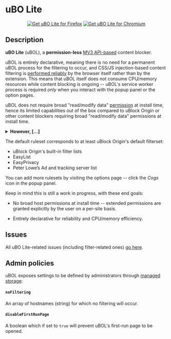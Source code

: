 # uBO Lite

<p align="center">
<a href="https://addons.mozilla.org/addon/ublock-origin-lite/"><img src="https://user-images.githubusercontent.com/585534/107280546-7b9b2a00-6a26-11eb-8f9f-f95932f4bfec.png" alt="Get uBO Lite for Firefox"></a>
<a href="https://chrome.google.com/webstore/detail/ublock-origin-lite/ddkjiahejlhfcafbddmgiahcphecmpfh"><img src="https://user-images.githubusercontent.com/585534/107280622-91a8ea80-6a26-11eb-8d07-77c548b28665.png" alt="Get uBO Lite for Chromium"></a>

## Description

**uBO Lite** (uBOL), a **permission-less** [MV3 API-based](https://developer.chrome.com/docs/extensions/mv3/intro/) content blocker.

uBOL is entirely declarative, meaning there is no need for a permanent uBOL process for the filtering to occur, and CSS/JS injection-based content filtering is [performed reliably](https://developer.mozilla.org/en-US/docs/Mozilla/Add-ons/WebExtensions/API/scripting/registerContentScripts) by the browser itself rather than by the extension. This means that uBOL itself does not consume CPU/memory resources while content blocking is ongoing -- uBOL's service worker process is required _only_ when you interact with the popup panel or the option pages.

uBOL does not require broad "read/modify data" [permission](https://developer.mozilla.org/en-US/docs/Mozilla/Add-ons/WebExtensions/API/permissions) at install time, hence its limited capabilities out of the box compared to uBlock Origin or other content blockers requiring broad "read/modify data" permissions at install time. <details><summary>**However, [...]**</summary>
 uBOL allows you to *explicitly* grant extended permissions on specific sites of your choice so that it can better filter on those sites using declarative cosmetic and scriptlet injections.

To grant extended permissions on a given site, open the popup panel and pick a higher filtering mode such as Optimal or Complete.

![uBOL's popup panel: no permission](https://user-images.githubusercontent.com/585534/195468156-d7e63ab9-abfa-443c-a8f6-e646a29b801e.png)

The browser will then warn you about the effects of granting the additional permissions requested by the extension on the current site, and you will have to tell the browser whether you accept or decline the request:

![uBOL's popup panel: browser warning](https://user-images.githubusercontent.com/585534/195342593-2b82b740-70a3-4507-a0e5-d7aee803b286.png)

If you accept uBOL's request for additional permissions on the current site, it will be able to better filter content for the current site:

![uBOL's popup panel: permissions to inject content](https://user-images.githubusercontent.com/585534/195342612-85d109d9-9006-4eb5-95a5-fec8a4f233ea.png)

You can set the default filtering mode from uBOL's options page. If you pick the Optimal or Complete mode as the default one, you will need to grant uBOL the permission to modify and read data on all websites:

![uBOL's options: Default filtering mode](https://user-images.githubusercontent.com/585534/195343335-a0aa103e-621e-4137-9bcf-9821dc881be1.png)

</details>

The default ruleset corresponds to at least uBlock Origin's default filterset:

- uBlock Origin's built-in filter lists
- EasyList
- EasyPrivacy
- Peter Lowe’s Ad and tracking server list

You can add more rulesets by visiting the options page -- click the _Cogs_ icon in the popup panel.

Keep in mind this is still a work in progress, with these end goals:

- No broad host permissions at install time -- extended permissions are granted explicitly by the user on a per-site basis.

- Entirely declarative for reliability and CPU/memory efficiency.

## Issues

All uBO Lite-related issues (including filter-related ones) [go here](https://github.com/uBlockOrigin/uBOL-home/issues).

## Admin policies

uBOL exposes settings to be defined by administrators through [managed storage](https://developer.mozilla.org/en-US/docs/Mozilla/Add-ons/WebExtensions/API/storage/managed):

#### `noFiltering`

An array of hostnames (string) for which no filtering will occur.

#### `disableFirstRunPage`

A boolean which if set to `true` will prevent uBOL's first-run page to be opened.


